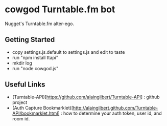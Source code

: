 cowgod Turntable.fm bot
=======================

Nugget's Turntable.fm alter-ego.

Getting Started
---------------

* copy settings.js.default to settings.js and edit to taste
* run "npm install ttapi"
* mkdir log
* run "node cowgod.js"


Useful Links
------------

* (Turntable-API)[https://github.com/alaingilbert/Turntable-API] : github project
* (Auth Capture Bookmarklet)[http://alaingilbert.github.com/Turntable-API/bookmarklet.html] : how to determine your auth token, user id, and room id.

